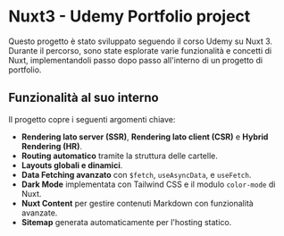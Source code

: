 # Nuxt3 - Udemy Portfolio project

Questo progetto è stato sviluppato seguendo il corso Udemy su Nuxt 3. Durante il percorso, sono state esplorate varie funzionalità e concetti di Nuxt, implementandoli passo dopo passo all'interno di un progetto di portfolio.

## Funzionalità al suo interno

Il progetto copre i seguenti argomenti chiave:

- **Rendering lato server (SSR)**, **Rendering lato client (CSR)** e **Hybrid Rendering (HR)**.
- **Routing automatico** tramite la struttura delle cartelle.
- **Layouts globali e dinamici**.
- **Data Fetching avanzato** con `$fetch`, `useAsyncData`, e `useFetch`.
- **Dark Mode** implementata con Tailwind CSS e il modulo `color-mode` di Nuxt.
- **Nuxt Content** per gestire contenuti Markdown con funzionalità avanzate.
- **Sitemap** generata automaticamente per l'hosting statico.